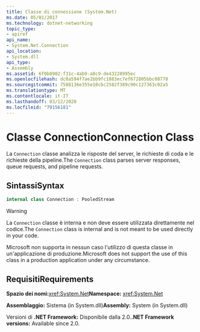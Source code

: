 ```yaml
---
title: Classe di connessione (System.Net)
ms.date: 05/01/2017
ms.technology: dotnet-networking
topic_type:
- apiref
api_name:
- System.Net.Connection
api_location:
- System.dll
api_type:
- Assembly
ms.assetid: 6f0b8902-f31c-4ab9-a8c9-de43228995ec
ms.openlocfilehash: dc0a594f7ae2bb9fc1883ec7ef672805bbc08778
ms.sourcegitcommit: 7588136e355e10cbc2582f389c90c127363c02a5
ms.translationtype: MT
ms.contentlocale: it-IT
ms.lasthandoff: 03/12/2020
ms.locfileid: "79156181"
---
```

# <a name="connection-class"></a><span data-ttu-id="e839f-102">Classe Connection</span><span class="sxs-lookup"><span data-stu-id="e839f-102">Connection Class</span></span>

<span data-ttu-id="e839f-103">La `Connection` classe analizza le risposte del server, le richieste di coda e le richieste della pipeline.</span><span class="sxs-lookup"><span data-stu-id="e839f-103">The `Connection` class parses server responses, queue requests, and pipeline requests.</span></span>

## <a name="syntax"></a><span data-ttu-id="e839f-104">Sintassi</span><span class="sxs-lookup"><span data-stu-id="e839f-104">Syntax</span></span>
  
```csharp  
internal class Connection : PooledStream
```

> [!WARNING]
> <span data-ttu-id="e839f-105">La `Connection` classe è interna e non deve essere utilizzata direttamente nel codice.</span><span class="sxs-lookup"><span data-stu-id="e839f-105">The `Connection` class is internal and is not meant to be used directly in your code.</span></span>
>
> <span data-ttu-id="e839f-106">Microsoft non supporta in nessun caso l'utilizzo di questa classe in un'applicazione di produzione.</span><span class="sxs-lookup"><span data-stu-id="e839f-106">Microsoft does not support the use of this class in a production application under any circumstance.</span></span>

## <a name="requirements"></a><span data-ttu-id="e839f-107">Requisiti</span><span class="sxs-lookup"><span data-stu-id="e839f-107">Requirements</span></span>

<span data-ttu-id="e839f-108">**Spazio dei nomi:**<xref:System.Net></span><span class="sxs-lookup"><span data-stu-id="e839f-108">**Namespace:** <xref:System.Net></span></span>

<span data-ttu-id="e839f-109">**Assemblaggio:** Sistema (in System.dll)</span><span class="sxs-lookup"><span data-stu-id="e839f-109">**Assembly:** System (in System.dll)</span></span>

<span data-ttu-id="e839f-110">Versioni di **.NET Framework:** Disponibile dalla 2.0.</span><span class="sxs-lookup"><span data-stu-id="e839f-110">**.NET Framework versions:** Available since 2.0.</span></span>
